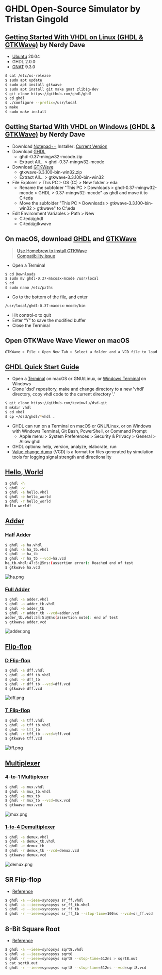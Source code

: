 # GHDL Open-Source Simulator by Tristan Gingold

## [Getting Started With VHDL on Linux (GHDL & GTKWave)](https://www.youtube.com/watch?v=dvLeDNbXfFw) by Nerdy Dave
  * [Ubuntu](https://en.wikipedia.org/wiki/Ubuntu) 20.04
  * GHDL 2.0.0
  * [GNAT](https://en.wikipedia.org/wiki/GNAT) 9.3.0
```sh
$ cat /etc/os-release
$ sudo apt update
$ sudo apt install gtkwave
$ sudo apt install git make gnat zlib1g-dev
$ git clone https://github.com/ghdl/ghdl
$ cd ghdl
$ ./configure --prefix=/usr/local
$ make
$ sudo make install
```
## [Getting Started With VHDL on Windows (GHDL & GTKWave)](https://www.youtube.com/watch?v=H2GyAIYwZbw) by Nerdy Dave

* Download [Notepad++](https://en.wikipedia.org/wiki/Notepad%2B%2B) Installer: [Current Version](https://notepad-plus-plus.org/)
* Download [GHDL](https://github.com/ghdl/ghdl/releases)
  * ghdl-0.37-mingw32-mcode.zip
  * Extract All... > ghdl-0.37-mingw32-mcode
* Download [GTKWave](https://sourceforge.net/projects/gtkwave/files)
  * gtkwave-3.3.100-bin-win32.zip
  * Extract All... > gtkwave-3.3.100-bin-win32
* File Explorer > This PC > OS (C:) > New folder > eda
  * Rename the subfolder "This PC > Downloads > ghdl-0.37-mingw32-mcode > GHDL > 0.37-mingw32-mcode" as ghdl and move it to C:\eda
  * Move the subfolder "This PC > Downloads > gtkwave-3.3.100-bin-win32 > gtkwave" to C:\eda
* Edit Environment Variables > Path > New
  * C:\eda\ghdl
  * C:\eda\gtkwave

## On macOS, download [GHDL](https://github.com/ghdl/ghdl/releases) and [GTKWave](https://sourceforge.net/projects/gtkwave/files)
> [Use Homebrew to install GTKWave](https://formulae.brew.sh/cask/gtkwave)\
> [Compatibility issue](https://github.com/gtkwave/gtkwave/issues/250)
* Open a Terminal
```sh
$ cd Downloads
$ sudo mv ghdl-0.37-macosx-mcode /usr/local
$ cd
$ sudo nano /etc/paths
```
* Go to the bottom of the file, and enter
```sh
/usr/local/ghdl-0.37-macosx-mcode/bin
```
* Hit control-x to quit
* Enter “Y” to save the modified buffer
* Close the Terminal

## Open GTKWave Wave Viewer on macOS
```sh
GTKWave > File > Open New Tab > Select a folder and a VCD file to load
```

## [GHDL Quick Start Guide](https://ghdl.github.io/ghdl/quick_start/index.html)

* Open a [Terminal](https://en.wikipedia.org/wiki/Terminal_(macOS)) on macOS or GNU/Linux, or [Windows Terminal](https://en.wikipedia.org/wiki/Windows_Terminal) on Windows
* Clone 'dsd' repository, make and change directory to a new 'vhdl' directory, copy vhdl code to the current directory '.'
```sh
$ git clone https://github.com/kevinwlu/dsd.git
$ mkdir vhdl
$ cd vhdl
$ cp ~/dsd/ghdl/*vhdl .
```
* GHDL can run on a Terminal on macOS or GNU/Linux, or on Windows with Windows Terminal, Git Bash, PowerShell, or Command Prompt
  * Apple menu > System Preferences > Security & Privacy > General > Allow ghdl
* GHDL options: help, version, analyze, elaborate, run
* [Value change dump](https://en.wikipedia.org/wiki/Value_change_dump) (VCD) is a format for files generated by simulation tools for logging signal strength and directionality

## [Hello, World](https://en.wikipedia.org/wiki/%22Hello,_World!%22_program)
```sh
$ ghdl -h
$ ghdl -v
$ ghdl -a hello.vhdl
$ ghdl -e hello_world
$ ghdl -r hello_world
Hello world!
```
## [Adder](https://en.wikipedia.org/wiki/Adder_(electronics))

### Half Adder
```sh
$ ghdl -a ha.vhdl
$ ghdl -a ha_tb.vhdl
$ ghdl -e ha_tb
$ ghdl -r ha_tb --vcd=ha.vcd
ha_tb.vhdl:47:5:@5ns:(assertion error): Reached end of test
$ gtkwave ha.vcd
```
![ha.png](/ghdl/ha.png)

### [Full Adder](http://ghdl.free.fr/ghdl/A-full-adder.html)
```sh
$ ghdl -a adder.vhdl
$ ghdl -a adder_tb.vhdl
$ ghdl -e adder_tb
$ ghdl -r adder_tb --vcd=adder.vcd
adder_tb.vhdl:54:5:@8ns(assertion note): end of test
$ gtkwave adder.vcd
```
![adder.png](/ghdl/adder.png)
## [Flip-flop](https://en.wikipedia.org/wiki/Flip-flop_(electronics))

### [D Flip-flop](https://electronicstopper.blogspot.com/2017/07/d-flip-flop-in-vhdl-with-testbench.html)
```sh
$ ghdl -a dff.vhdl
$ ghdl -a dff_tb.vhdl
$ ghdl -e dff_tb
$ ghdl -r dff_tb --vcd=dff.vcd
$ gtkwave dff.vcd
```
![dff.png](/ghdl/dff.png)

### [T Flip-flop](https://electronicstopper.blogspot.com/2017/07/t-flip-flop-in-vhdl-with-testbench.html)
```sh
$ ghdl -a tff.vhdl
$ ghdl -a tff_tb.vhdl
$ ghdl -e tff_tb
$ ghdl -r tff_tb --vcd=tff.vcd
$ gtkwave tff.vcd
```
![tff.png](/ghdl/tff.png)

## [Multiplexer](https://en.wikipedia.org/wiki/Multiplexer)

### [4-to-1 Multiplexer](https://allaboutfpga.com/vhdl-4-to-1-mux-multiplexer)
```sh
$ ghdl -a mux.vhdl
$ ghdl -a mux_tb.vhdl
$ ghdl -e mux_tb
$ ghdl -r mux_tb --vcd=mux.vcd
$ gtkwave mux.vcd
```
![mux.png](/ghdl/mux.png)

### [1-to-4 Demultiplexer](https://allaboutfpga.com/vhdl-code-for-1-to-4-demux)
```sh
$ ghdl -a demux.vhdl
$ ghdl -a demux_tb.vhdl
$ ghdl -e demux_tb
$ ghdl -r demux_tb --vcd=demux.vcd
$ gtkwave demux.vcd
```
![demux.png](/ghdl/demux.png)

## SR Flip-flop
* [Reference](https://technobyte.org/vhdl-code-flip-flops-behavioral/)
```sh
$ ghdl -a --ieee=synopsys sr_ff.vhdl
$ ghdl -a --ieee=synopsys sr_ff_tb.vhdl
$ ghdl -e --ieee=synopsys sr_ff_tb
$ ghdl -r --ieee=synopsys sr_ff_tb --stop-time=100ns --vcd=sr_ff.vcd
```

## 8-Bit Square Root
* [Reference](https://www.csee.umbc.edu/portal/help/VHDL/samples/samples.shtml#sqrt8)
```sh
$ ghdl -a --ieee=synopsys sqrt8.vhdl
$ ghdl -e --ieee=synopsys sqrt8
$ ghdl -r --ieee=synopsys sqrt8 --stop-time=512ns > sqrt8.out
$ cat sqrt8.out
$ ghdl -r --ieee=synopsys sqrt8 --stop-time=512ns --vcd=sqrt8.vcd
```
